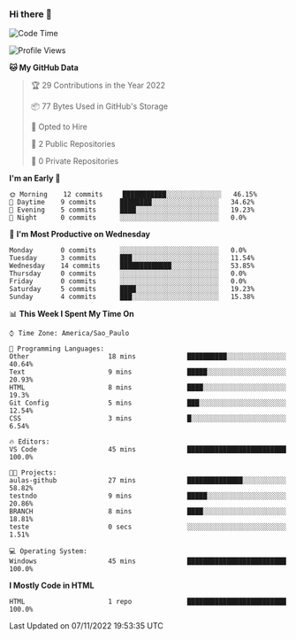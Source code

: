 ### Hi there 👋

<!--
**igabriel-gb/igabriel-gb** is a ✨ _special_ ✨ repository because its `README.md` (this file) appears on your GitHub profile.

Here are some ideas to get you started:

- 🔭 I’m currently working on ...
- 🌱 I’m currently learning ...
- 👯 I’m looking to collaborate on ...
- 🤔 I’m looking for help with ...
- 💬 Ask me about ...
- 📫 How to reach me: ...
- 😄 Pronouns: ...
- ⚡ Fun fact: ...
-->

<!--START_SECTION:waka-->
![Code Time](http://img.shields.io/badge/Code%20Time-45%20mins-blue)

![Profile Views](http://img.shields.io/badge/Profile%20Views-41-blue)

**🐱 My GitHub Data** 

> 🏆 29 Contributions in the Year 2022
 > 
> 📦 77 Bytes Used in GitHub's Storage 
 > 
> 💼 Opted to Hire
 > 
> 📜 2 Public Repositories 
 > 
> 🔑 0 Private Repositories  
 > 
**I'm an Early 🐤** 

```text
🌞 Morning    12 commits     ███████████░░░░░░░░░░░░░░   46.15% 
🌇 Daytime    9 commits      ████████░░░░░░░░░░░░░░░░░   34.62% 
🌃 Evening    5 commits      ████░░░░░░░░░░░░░░░░░░░░░   19.23% 
🌙 Night      0 commits      ░░░░░░░░░░░░░░░░░░░░░░░░░   0.0%

```
📅 **I'm Most Productive on Wednesday** 

```text
Monday       0 commits      ░░░░░░░░░░░░░░░░░░░░░░░░░   0.0% 
Tuesday      3 commits      ███░░░░░░░░░░░░░░░░░░░░░░   11.54% 
Wednesday    14 commits     █████████████░░░░░░░░░░░░   53.85% 
Thursday     0 commits      ░░░░░░░░░░░░░░░░░░░░░░░░░   0.0% 
Friday       0 commits      ░░░░░░░░░░░░░░░░░░░░░░░░░   0.0% 
Saturday     5 commits      ████░░░░░░░░░░░░░░░░░░░░░   19.23% 
Sunday       4 commits      ███░░░░░░░░░░░░░░░░░░░░░░   15.38%

```


📊 **This Week I Spent My Time On** 

```text
⌚︎ Time Zone: America/Sao_Paulo

💬 Programming Languages: 
Other                    18 mins             ██████████░░░░░░░░░░░░░░░   40.64% 
Text                     9 mins              █████░░░░░░░░░░░░░░░░░░░░   20.93% 
HTML                     8 mins              ████░░░░░░░░░░░░░░░░░░░░░   19.3% 
Git Config               5 mins              ███░░░░░░░░░░░░░░░░░░░░░░   12.54% 
CSS                      3 mins              █░░░░░░░░░░░░░░░░░░░░░░░░   6.54%

🔥 Editors: 
VS Code                  45 mins             █████████████████████████   100.0%

🐱‍💻 Projects: 
aulas-github             27 mins             ██████████████░░░░░░░░░░░   58.82% 
testndo                  9 mins              █████░░░░░░░░░░░░░░░░░░░░   20.86% 
BRANCH                   8 mins              ████░░░░░░░░░░░░░░░░░░░░░   18.81% 
teste                    0 secs              ░░░░░░░░░░░░░░░░░░░░░░░░░   1.51%

💻 Operating System: 
Windows                  45 mins             █████████████████████████   100.0%

```

**I Mostly Code in HTML** 

```text
HTML                     1 repo              █████████████████████████   100.0%

```



 Last Updated on 07/11/2022 19:53:35 UTC
<!--END_SECTION:waka-->
